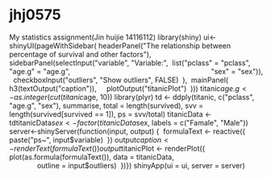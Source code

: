 # jhj0575
My statistics assignment(Jin huijie 14116112)
library(shiny)
ui<-shinyUI(pageWithSidebar(
            headerPanel("The relationship between percentage of survival and other factors"),  
            sidebarPanel(selectInput("variable", "Variable:",  list("pclass" = "pclass", 
                                                                     "age.g" = "age.g",   
                                                                      "sex" = "sex")),
            checkboxInput("outliers", "Show outliers", FALSE)  ), 
            mainPanel(    h3(textOutput("caption")),
                          plotOutput("titanicPlot")  )))
titanic$age.g <- as.integer(cut(titanic$age, 10)) 
library(plyr)
td <- ddply(titanic, c("pclass", "age.g", "sex"), summarise, total = length(survived), svv = length(survived[survived == 1]), ps = svv/total)
titanicData <- tdtitanicData$sex <- factor(titanicData$sex, labels = c("Famale", "Male"))
server<-shinyServer(function(input, output) { 
                   formulaText <- reactive({    paste("ps~", input$variable)  })
                   output$caption <- renderText({    formulaText()  }) 
                   output$titanicPlot <- renderPlot({    plot(as.formula(formulaText()), 
                                                         data = titanicData,   
                                                         outline = input$outliers)  })})
shinyApp(ui = ui, server = server)
                                                         
